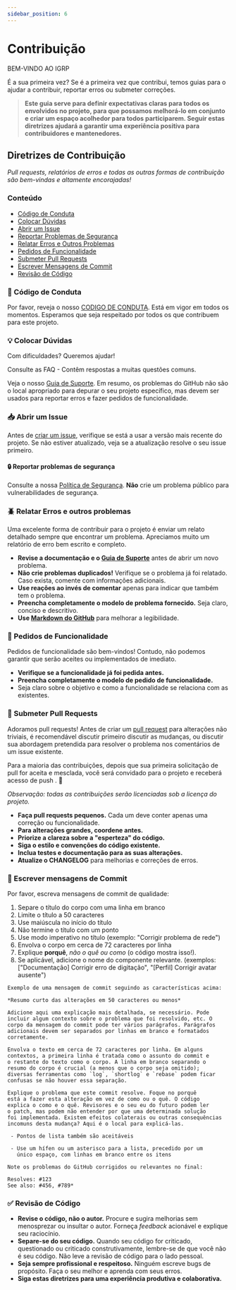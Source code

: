 ```yaml
---
sidebar_position: 6
---
```


# Contribuição

BEM-VINDO AO IGRP

É a sua primeira vez?
Se é a primeira vez que contribui, temos guias para o ajudar a contribuir, reportar erros ou submeter correções.

> **Este guia serve para definir expectativas claras para todos os envolvidos no projeto, para que possamos melhorá-lo em conjunto e criar um espaço acolhedor para todos participarem. Seguir estas diretrizes ajudará a garantir uma experiência positiva para contribuidores e mantenedores.**

## Diretrizes de Contribuição

*Pull requests, relatórios de erros e todas as outras formas de contribuição são bem-vindas e altamente encorajadas!*

### Conteúdo

- [Código de Conduta](#-código-de-conduta)
- [Colocar Dúvidas](#-colocar-dúvidas)
- [Abrir um Issue](#-abrir-um-issue)
- [Reportar Problemas de Segurança](#-reportar-problemas-de-segurança)
- [Relatar Erros e Outros Problemas](#-relatar-erros-e-outros-problemas)
- [Pedidos de Funcionalidade](#-pedidos-de-funcionalidade)
- [Submeter Pull Requests](#-submeter-pull-requests)
- [Escrever Mensagens de Commit](#-escrever-mensagens-de-commit)
- [Revisão de Código](#-revisão-de-código)

### 📖 Código de Conduta

Por favor, reveja o nosso [CODIGO DE CONDUTA](../Docs%20Referência/CODE_OF_CONDUCT_.md). Está em vigor em todos os momentos. Esperamos que seja respeitado por todos os que contribuem para este projeto.

### 💡 Colocar Dúvidas

Com dificuldades? Queremos ajudar!

Consulte as FAQ - Contêm respostas a muitas questões comuns.

Veja o nosso [Guia de Suporte](../Docs%20Referência/SUPORTE.md). Em resumo, os problemas do GitHub não são o local apropriado para depurar o seu projeto específico, mas devem ser usados para reportar erros e fazer pedidos de funcionalidade.

### 📥 Abrir um Issue

Antes de [criar um issue](https://help.github.com/en/github/managing-your-work-on-github/creating-an-issue), verifique se está a usar a versão mais recente do projeto. Se não estiver atualizado, veja se a atualização resolve o seu issue primeiro.

#### 🔒 Reportar problemas de segurança

Consulte a nossa [Política de Segurança](../Docs%20Referência/SECURITY.md). **Não** crie um problema público para vulnerabilidades de segurança.

### 🪲 Relatar Erros e outros problemas

Uma excelente forma de contribuir para o projeto é enviar um relato detalhado sempre que encontrar um problema. Apreciamos muito um relatório de erro bem escrito e completo.

- **Revise a documentação e o [Guia de Suporte](../Docs%20Referência/SUPORTE.md)** antes de abrir um novo problema.
- **Não crie problemas duplicados!** Verifique se o problema já foi relatado. Caso exista, comente com informações adicionais.
- **Use reações ao invés de comentar** apenas para indicar que também tem o problema.
- **Preencha completamente o modelo de problema fornecido.** Seja claro, conciso e descritivo.
- **Use [Markdown do GitHub](https://help.github.com/en/github/writing-on-github/basic-writing-and-formatting-syntax)** para melhorar a legibilidade.

### 💌 Pedidos de Funcionalidade

Pedidos de funcionalidade são bem-vindos! Contudo, não podemos garantir que serão aceites ou implementados de imediato.

- **Verifique se a funcionalidade já foi pedida antes.**
- **Preencha completamente o modelo de pedido de funcionalidade.**
- Seja claro sobre o objetivo e como a funcionalidade se relaciona com as existentes.

### 🔁 Submeter Pull Requests

Adoramos pull requests! Antes de criar um [pull request](../Docs%20Referência/PULL_REQUEST_TEMPLATE_.md) para alterações não triviais, é recomendável discutir primeiro discutir as mudanças, ou discutir sua abordagem pretendida para resolver o problema nos comentários de um issue existente.

Para a maioria das contribuições, depois que sua primeira solicitação de pull for aceita e mesclada, você será convidado para o projeto e receberá acesso de push . 🎉

_Observação: todas as contribuições serão licenciadas sob a licença do projeto._

- **Faça pull requests pequenos.** Cada um deve conter apenas uma correção ou funcionalidade.
- **Para alterações grandes, coordene antes.**
- **Priorize a clareza sobre a "esperteza" do código.**
- **Siga o estilo e convenções do código existente.**
- **Inclua testes e documentação para as suas alterações.**
- **Atualize o CHANGELOG** para melhorias e correções de erros.

### 📝 Escrever mensagens de Commit

Por favor, escreva mensagens de commit de qualidade:

1. Separe o título do corpo com uma linha em branco
2. Limite o título a 50 caracteres
3. Use maiúscula no início do título
4. Não termine o título com um ponto
5. Use modo imperativo no título (exemplo: "Corrigir problema de rede")
6. Envolva o corpo em cerca de 72 caracteres por linha
7. Explique **porquê**, *não o quê ou como* (o código mostra isso!).
8. Se aplicável, adicione o nome do componente relevante. (exemplos: ["Documentação] Corrigir erro de digitação", "[Perfil] Corrigir avatar ausente")

```
Exemplo de uma mensagem de commit seguindo as características acima:

*Resumo curto das alterações em 50 caracteres ou menos*

Adicione aqui uma explicação mais detalhada, se necessário. Pode 
incluir algum contexto sobre o problema que foi resolvido, etc. O 
corpo da mensagem do commit pode ter vários parágrafos. Parágrafos 
adicionais devem ser separados por linhas em branco e formatados 
corretamente.

Envolva o texto em cerca de 72 caracteres por linha. Em alguns 
contextos, a primeira linha é tratada como o assunto do commit e 
o restante do texto como o corpo. A linha em branco separando o 
resumo do corpo é crucial (a menos que o corpo seja omitido); 
diversas ferramentas como `log`, `shortlog` e `rebase` podem ficar 
confusas se não houver essa separação.

Explique o problema que este commit resolve. Foque no porquê 
está a fazer esta alteração em vez de como ou o quê. O código 
explica o como e o quê. Revisores e o seu eu do futuro podem ler 
o patch, mas podem não entender por que uma determinada solução 
foi implementada. Existem efeitos colaterais ou outras consequências 
incomuns desta mudança? Aqui é o local para explicá-las.

 - Pontos de lista também são aceitáveis

 - Use um hífen ou um asterisco para a lista, precedido por um 
   único espaço, com linhas em branco entre os itens

Note os problemas do GitHub corrigidos ou relevantes no final:

Resolves: #123
See also: #456, #789*
```

### ✅ Revisão de Código
 
- **Revise o código, não o autor.** Procure e sugira melhorias sem menosprezar ou insultar o autor. Forneça _feedback_ acionável e explique seu raciocínio.
- **Separe-se do seu código.** Quando seu código for criticado, questionado ou criticado construtivamente, lembre-se de que você não é seu código. Não leve a revisão de código para o lado pessoal.
- **Seja sempre profissional e respeitoso.** Ninguém escreve bugs de propósito. Faça o seu melhor e aprenda com seus erros.
- **Siga estas diretrizes para uma experiência produtiva e colaborativa.**


